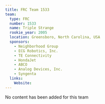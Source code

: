 ```yaml
---
title: FRC Team 1533
team:
  type: FRC
  number: 1533
  name: Triple Strange
  rookie_year: 2005
  location: Greensboro, North Carolina, USA
  sponsors:
    - Neighborhood Group
    - ECG Robotics, Inc.
    - TE Connectivity
    - HondaJet
    - ABCO
    - Analog Devices, Inc.
    - Syngenta
  links:
    Website: 
---
```

No content has been added for this team